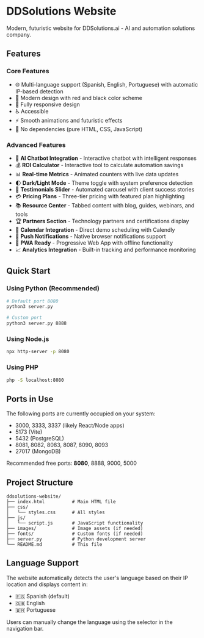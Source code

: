 # DDSolutions Website

Modern, futuristic website for DDSolutions.ai - AI and automation solutions company.

## Features

### Core Features
- 🌐 Multi-language support (Spanish, English, Portuguese) with automatic IP-based detection
- 🎨 Modern design with red and black color scheme
- 📱 Fully responsive design
- ♿ Accessible
- ⚡ Smooth animations and futuristic effects
- 🚀 No dependencies (pure HTML, CSS, JavaScript)

### Advanced Features
- 🤖 **AI Chatbot Integration** - Interactive chatbot with intelligent responses
- 💰 **ROI Calculator** - Interactive tool to calculate automation savings
- 📊 **Real-time Metrics** - Animated counters with live data updates
- 🌓 **Dark/Light Mode** - Theme toggle with system preference detection
- 📝 **Testimonials Slider** - Automated carousel with client success stories
- 💳 **Pricing Plans** - Three-tier pricing with featured plan highlighting
- 📚 **Resource Center** - Tabbed content with blog, guides, webinars, and tools
- 🏆 **Partners Section** - Technology partners and certifications display
- 📅 **Calendar Integration** - Direct demo scheduling with Calendly
- 🔔 **Push Notifications** - Native browser notifications support
- 📱 **PWA Ready** - Progressive Web App with offline functionality
- 📈 **Analytics Integration** - Built-in tracking and performance monitoring

## Quick Start

### Using Python (Recommended)
```bash
# Default port 8080
python3 server.py

# Custom port
python3 server.py 8888
```

### Using Node.js
```bash
npx http-server -p 8080
```

### Using PHP
```bash
php -S localhost:8080
```

## Ports in Use

The following ports are currently occupied on your system:
- 3000, 3333, 3337 (likely React/Node apps)
- 5173 (Vite)
- 5432 (PostgreSQL)
- 8081, 8082, 8083, 8087, 8090, 8093
- 27017 (MongoDB)

Recommended free ports: **8080**, 8888, 9000, 5000

## Project Structure

```
ddsolutions-website/
├── index.html          # Main HTML file
├── css/
│   └── styles.css      # All styles
├── js/
│   └── script.js       # JavaScript functionality
├── images/             # Image assets (if needed)
├── fonts/              # Custom fonts (if needed)
├── server.py           # Python development server
└── README.md           # This file
```

## Language Support

The website automatically detects the user's language based on their IP location and displays content in:
- 🇪🇸 Spanish (default)
- 🇬🇧 English
- 🇧🇷 Portuguese

Users can manually change the language using the selector in the navigation bar.
